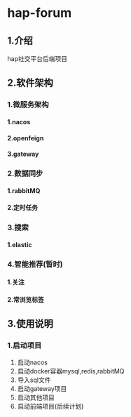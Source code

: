 # hap-forum

## 1.介绍
hap社交平台后端项目
## 2.软件架构
### 1.微服务架构
#### 1.nacos
#### 2.openfeign
#### 3.gateway

### 2.数据同步
#### 1.rabbitMQ
#### 2.定时任务

### 3.搜索
#### 1.elastic

### 4.智能推荐(暂时)
#### 1.关注
#### 2.常浏览标签

## 3.使用说明
### 1.启动项目
1. 启动nacos
2. 启动docker容器mysql,redis,rabbitMQ
3. 导入sql文件
4. 启动gateway项目
5. 启动其他项目
6. 启动前端项目(后续计划)